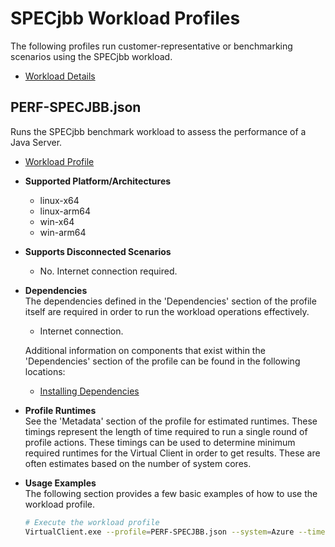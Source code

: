 ﻿# SPECjbb Workload Profiles
The following profiles run customer-representative or benchmarking scenarios using the SPECjbb workload.

* [Workload Details](./specjbb.md)  

## PERF-SPECJBB.json
Runs the SPECjbb benchmark workload to assess the performance of a Java Server.

* [Workload Profile](https://github.com/microsoft/VirtualClient/blob/main/src/VirtualClient/VirtualClient.Main/profiles/PERF-SPECJBB.json)

* **Supported Platform/Architectures**
  * linux-x64
  * linux-arm64
  * win-x64
  * win-arm64

* **Supports Disconnected Scenarios**  
  * No. Internet connection required.

* **Dependencies**  
  The dependencies defined in the 'Dependencies' section of the profile itself are required in order to run the workload operations effectively.
  * Internet connection.

  Additional information on components that exist within the 'Dependencies' section of the profile can be found in the following locations:
  * [Installing Dependencies](https://microsoft.github.io/VirtualClient/docs/category/dependencies/)

* **Profile Runtimes**  
  See the 'Metadata' section of the profile for estimated runtimes. These timings represent the length of time required to run a single round of profile 
  actions. These timings can be used to determine minimum required runtimes for the Virtual Client in order to get results. These are often estimates based on the
  number of system cores. 

* **Usage Examples**  
  The following section provides a few basic examples of how to use the workload profile.

  ``` bash
  # Execute the workload profile
  VirtualClient.exe --profile=PERF-SPECJBB.json --system=Azure --timeout=1440 --packageStore="{BlobConnectionString|SAS Uri}"
  ```
